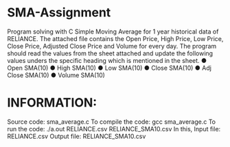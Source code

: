 # SMA-Assignment
Program solving with C
Simple Moving Average for 1 year historical data of RELIANCE. The attached file contains the Open Price, High Price, Low Price, Close Price, Adjusted Close Price and Volume for every day.
The program should read the values from the sheet attached and update the following values unders the specific heading which is mentioned in the sheet.
● Open SMA(10)
● High SMA(10)
● Low SMA(10)
● Close SMA(10)
● Adj Close SMA(10)
● Volume SMA(10)
# INFORMATION:
Source code: sma_average.c
To compile the code: gcc sma_average.c
To run the code: ./a.out RELIANCE.csv RELIANCE_SMA10.csv
In this, 
    Input file: RELIANCE.csv
    Output file: RELIANCE_SMA10.csv
